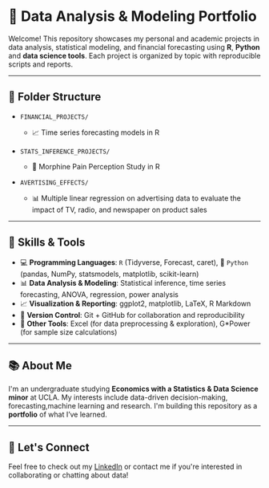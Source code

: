 # 💼 Data Analysis & Modeling Portfolio

Welcome! This repository showcases my personal and academic projects in data analysis, statistical modeling, and financial forecasting using **R**, **Python** and **data science tools**. Each project is organized by topic with reproducible scripts and reports.

---

## 📁 Folder Structure

- `FINANCIAL_PROJECTS/`
  - 📈 Time series forecasting models in R

- `STATS_INFERENCE_PROJECTS/`
  - 🔬 Morphine Pain Perception Study in R
 
- `AVERTISING_EFFECTS/`
  - 📊 Multiple linear regression on advertising data to evaluate the impact of TV, radio, and newspaper on product sales

---

## 🧠 Skills & Tools

- 💻 **Programming Languages**: `R` (Tidyverse, Forecast, caret), 🐍 `Python` (pandas, NumPy, statsmodels, matplotlib, scikit-learn)
- 📊 **Data Analysis & Modeling**: Statistical inference, time series forecasting, ANOVA, regression, power analysis
- 📈 **Visualization & Reporting**: ggplot2, matplotlib, LaTeX, R Markdown
- 🔁 **Version Control**: Git + GitHub for collaboration and reproducibility
- 📄 **Other Tools**: Excel (for data preprocessing & exploration), G*Power (for sample size calculations)

---

## 📚 About Me

I'm an undergraduate studying **Economics with a Statistics & Data Science minor** at UCLA. My interests include data-driven decision-making, forecasting,machine learning and research. I'm building this repository as a **portfolio** of what I’ve learned.

---

## 🤝 Let's Connect

Feel free to check out my [LinkedIn](www.linkedin.com/in/nhu-phan-b70738277) or contact me if you're interested in collaborating or chatting about data!

